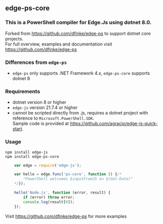 ## edge-ps-core

### This is a PowerShell compiler for Edge.Js using dotnet 8.0.

Forked from https://github.com/dfinke/edge-ps to support dotnet core projects.  
For full overview, examples and documentation visit https://github.com/dfinke/edge-ps 

### Differences from `edge-ps`
* `edge-ps` only supports .NET Framework 4.x, `edge-ps-core` supports dotnet 8

### Requirements
* dotnet version 8 or higher
* `edge-js` version 21.7.4 or higher
* cannot be scripted directly from .js, requires a dotnet project with reference to `Microsoft.PowerShell.SDK`.  
Sample code is provided at https://github.com/agracio/edge-js-quick-start.

### Usage

```
npm install edge-js
npm install edge-ps-core
```

```js
    var edge = require('edge-js');

    var hello = edge.func('ps-core', function () {/*
        "PowerShell welcomes $inputFromJS on $(Get-Date)"
    */});

    hello('Node.js', function (error, result) {
        if (error) throw error;
        console.log(result[0]);
    });
```  
  
Visit https://github.com/dfinke/edge-ps for more examples

